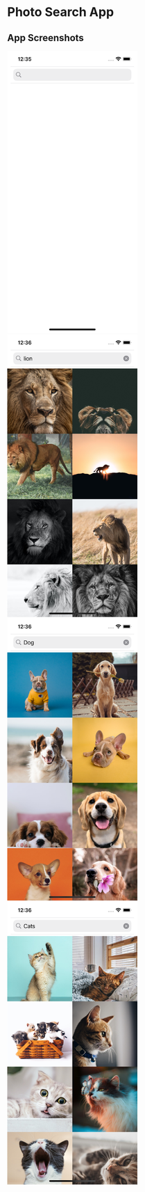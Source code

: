 # Photo Search App

## App Screenshots
<img src= "/PhotoSearch/screenshots/1.png" width = "300">&emsp;
<img src= "/PhotoSearch/screenshots/2.png" width = "300">&emsp;
<img src= "/PhotoSearch/screenshots/3.png" width = "300">&emsp;
<img src= "/PhotoSearch/screenshots/4.png" width = "300">


